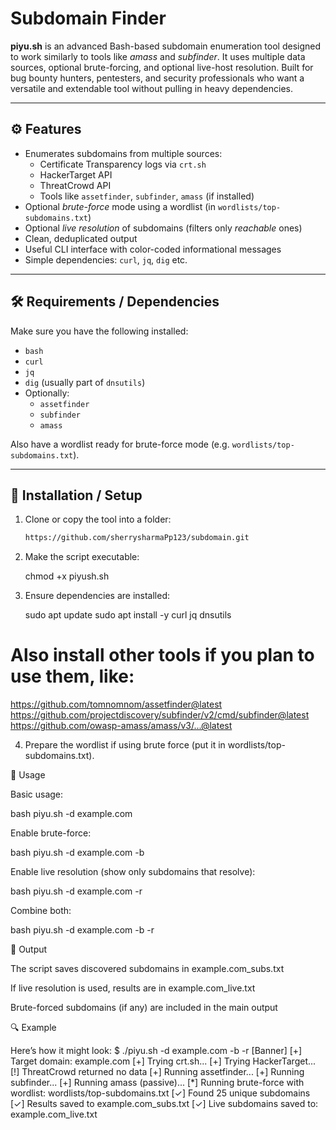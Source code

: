 # Subdomain Finder

**piyu.sh** is an advanced Bash-based subdomain enumeration tool designed to work similarly to tools like *amass* and *subfinder*. It uses multiple data sources, optional brute-forcing, and optional live-host resolution. Built for bug bounty hunters, pentesters, and security professionals who want a versatile and extendable tool without pulling in heavy dependencies.

---

## ⚙️ Features

- Enumerates subdomains from multiple sources:
  - Certificate Transparency logs via `crt.sh`
  - HackerTarget API
  - ThreatCrowd API
  - Tools like `assetfinder`, `subfinder`, `amass` (if installed)
- Optional *brute-force* mode using a wordlist (in `wordlists/top-subdomains.txt`)
- Optional *live resolution* of subdomains (filters only *reachable* ones)
- Clean, deduplicated output
- Useful CLI interface with color-coded informational messages
- Simple dependencies: `curl`, `jq`, `dig` etc.

---

## 🛠️ Requirements / Dependencies

Make sure you have the following installed:

- `bash`
- `curl`
- `jq`
- `dig` (usually part of `dnsutils`)
- Optionally:
  - `assetfinder`
  - `subfinder`
  - `amass`

Also have a wordlist ready for brute-force mode (e.g. `wordlists/top-subdomains.txt`).

---

## 📂 Installation / Setup

1. Clone or copy the tool into a folder:
   ```bash
   https://github.com/sherrysharmaPp123/subdomain.git

2. Make the script executable:

   chmod +x piyush.sh

4. Ensure dependencies are installed:

   sudo apt update
   sudo apt install -y curl jq dnsutils
# Also install other tools if you plan to use them, like:

   https://github.com/tomnomnom/assetfinder@latest
   https://github.com/projectdiscovery/subfinder/v2/cmd/subfinder@latest
   https://github.com/owasp-amass/amass/v3/...@latest

4. Prepare the wordlist if using brute force (put it in wordlists/top-subdomains.txt).

🚀 Usage

Basic usage:

  bash piyu.sh -d example.com

Enable brute-force:

 bash piyu.sh -d example.com -b

Enable live resolution (show only subdomains that resolve):
 
 bash piyu.sh -d example.com -r

Combine both:
 
 bash piyu.sh -d example.com -b -r

📁 Output

The script saves discovered subdomains in example.com_subs.txt

If live resolution is used, results are in example.com_live.txt

Brute-forced subdomains (if any) are included in the main output

🔍 Example

Here’s how it might look:
$ ./piyu.sh -d example.com -b -r
[Banner]
[+] Target domain: example.com
[+] Trying crt.sh...
[+] Trying HackerTarget...
[!] ThreatCrowd returned no data
[+] Running assetfinder...
[+] Running subfinder...
[+] Running amass (passive)...
[*] Running brute-force with wordlist: wordlists/top-subdomains.txt
[✓] Found 25 unique subdomains
[✓] Results saved to example.com_subs.txt
[✓] Live subdomains saved to: example.com_live.txt

